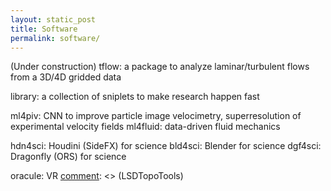 ```yaml
---
layout: static_post
title: Software
permalink: software/
---
```

(Under construction)
tflow: a package to analyze laminar/turbulent flows from a 3D/4D gridded data

library: a collection of sniplets to make research happen fast

ml4piv: CNN to improve particle image velocimetry, superresolution of experimental velocity fields
ml4fluid: data-driven fluid mechanics

hdn4sci: Houdini (SideFX) for science
bld4sci: Blender for science
dgf4sci: Dragonfly (ORS) for science

oracule: VR
[comment]: <> (LSDTopoTools)

[comment]: <> (---)

[comment]: <> (I am one of the developers of the [LSDTopoTools project]&#40;http://lsdtopotools.github.io&#41;, an open source topographic analysis package written in C++ to facilitate robust, reproducible analysis of topographic data for the surface science community.)

[comment]: <> (<img src="https://lsdtopotools.github.io/img/LSD-logo.png" alt="LSDTopoTools Logo" style="width: 200px;"/>)

[comment]: <> (spatial-efd)

[comment]: <> (---)

[comment]: <> (I have also produced a Python package, [spatial-efd]&#40;http://spatial-efd.readthedocs.io&#41; which performs Fourier analysis of shapefile data to allow quantitative analysis of planform morphologies. This code has been published in the [Journal of Open Source Software]&#40;http://dx.doi.org/10.21105/joss.00189&#41;)

[comment]: <> (![spatial-efd example]&#40;http://spatial-efd.readthedocs.io/en/latest/_images/figure_1.png&#41;)

[comment]: <> (ScholarDOI)

[comment]: <> (---)

[comment]: <> (I have released a Google Chrome extension which gives quick access to a proper bibtex file with a DOI for Google Scholar entries. You can get the extension [here]&#40;https://github.com/sgrieve/ScholarDOI&#41;, at present it has not been released on the Chrome Store as it is still a work in progress.)

[comment]: <> (![ScholarDOI example]&#40;images/doi.gif&#41;)

[comment]: <> (I also spend a lot of my time working on other software projects, both for my research and for fun, check out my [github]&#40;http://github.com/sgrieve&#41; to see what I'm tinkering with at the moment.)
